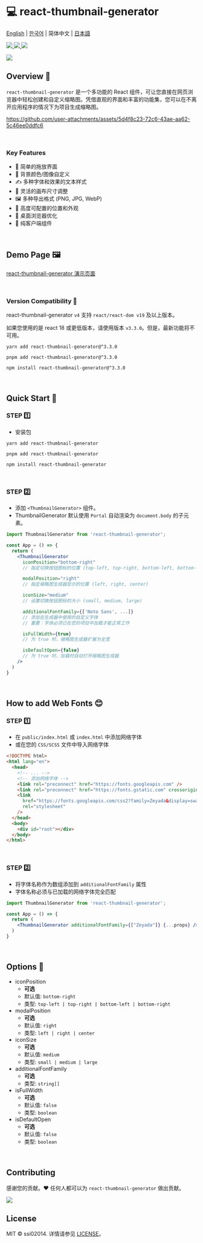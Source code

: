 # 💻 react-thumbnail-generator
[English](README.md) | [한국어](README-ko_kr.md) | 简体中文 | [日本語](README-ja_jp.md)

<a href="https://www.npmjs.com/package/react-thumbnail-generator" target="_blank">
  <img src="https://img.shields.io/npm/v/react-thumbnail-generator.svg">
</a>
<a href="https://www.npmjs.com/package/react-thumbnail-generator" target="_blank">
  <img src="https://img.shields.io/npm/dt/react-thumbnail-generator.svg">
</a>
<a href="https://bundlephobia.com/package/react-thumbnail-generator" target="_blank">
  <img src="https://img.shields.io/bundlephobia/minzip/react-thumbnail-generator/latest?style=flat-square">
</a>


<p>
  <a href="https://www.npmjs.com/package/react-thumbnail-generator" target="_blank">
    <img src="https://user-images.githubusercontent.com/64779472/219855230-d6515d16-334c-432a-8d20-fa171e17c231.png" />
  </a>
</p>

## Overview 🎨
`react-thumbnail-generator` 是一个多功能的 React 组件，可让您直接在网页浏览器中轻松创建和自定义缩略图。凭借直观的界面和丰富的功能集，您可以在不离开应用程序的情况下为项目生成缩略图。

https://github.com/user-attachments/assets/5d4f8c23-72c6-43ae-aa62-5c46ee0ddfc6

<br />

### Key Features
- 🎯 简单的拖放界面
- 🎨 背景颜色/图像自定义
- ✍️ 多种字体和效果的文本样式
- 📏 灵活的画布尺寸调整
- 🖼️ 多种导出格式 (PNG, JPG, WebP)
- 🔧 高度可配置的位置和外观
- 📱 桌面浏览器优化
- 📱 纯客户端组件

<br />

## Demo Page 🖼️
[react-thumbnail-generator 演示页面](https://ssi02014.github.io/react-thumbnail-generator/?path=/story/components-thumbnailgenerator--default)

<br />

### Version Compatibility 🔄
react-thumbnail-generator `v4` 支持 `react/react-dom v19` 及以上版本。

如果您使用的是 react 18 或更低版本，请使用版本 `v3.3.0`。但是，最新功能将不可用。

```shell
yarn add react-thumbnail-generator@^3.3.0
```
```shell
pnpm add react-thumbnail-generator@^3.3.0
```
```shell
npm install react-thumbnail-generator@^3.3.0
```

<br />

## Quick Start 🚀
### STEP 1️⃣
- 安装包
```shell
yarn add react-thumbnail-generator
```
```shell
pnpm add react-thumbnail-generator
```

```shell
npm install react-thumbnail-generator
```

<br />

### STEP 2️⃣
- 添加 `<ThumbnailGenerator>` 组件。
- ThumbnailGenerator 默认使用 `Portal` 自动渲染为 `document.body` 的子元素。

```jsx
import ThumbnailGenerator from 'react-thumbnail-generator';

const App = () => {
  return (
    <ThumbnailGenerator
      iconPosition="bottom-right"
      // 指定切换按钮图标的位置 (top-left, top-right, bottom-left, bottom-right)

      modalPosition="right"
      // 指定缩略图生成器显示的位置 (left, right, center)

      iconSize="medium" 
      // 设置切换按钮图标的大小 (small, medium, large)

      additionalFontFamily={['Noto Sans', ...]}
      // 添加在生成器中使用的自定义字体
      // 重要：字体必须已在您的项目中加载才能正常工作

      isFullWidth={true}
      // 为 true 时，缩略图生成器扩展为全宽

      isDefaultOpen={false}
      // 为 true 时，加载时自动打开缩略图生成器
    />
  )
}
```

<br />

## How to add Web Fonts 😊
### STEP 1️⃣
- 在 `public/index.html` 或 `index.html` 中添加网络字体
- 或在您的 `CSS/SCSS` 文件中导入网络字体

```html
<!DOCTYPE html>
<html lang="en">
  <head>
    <!-- ... -->
    <!-- 添加网络字体 -->
    <link rel="preconnect" href="https://fonts.googleapis.com" />
    <link rel="preconnect" href="https://fonts.gstatic.com" crossorigin />
    <link
      href="https://fonts.googleapis.com/css2?family=Zeyada&display=swap"
      rel="stylesheet"
    />
  </head>
  <body>
    <div id="root"></div>
  </body>
</html>
```

<br />

### STEP 2️⃣
- 将字体名称作为数组添加到 `additionalFontFamily` 属性
- 字体名称必须与已加载的网络字体完全匹配

```jsx
import ThumbnailGenerator from 'react-thumbnail-generator';

const App = () => {
  return (
    <ThumbnailGenerator additionalFontFamily={["Zeyada"]} {...props} />
  )
}
```

<br />

## Options 📄
- iconPosition
  - **可选**
  - 默认值: `bottom-right`
  - 类型: `top-left | top-right | bottom-left | bottom-right`
- modalPosition
  - **可选**
  - 默认值: `right`
  - 类型: `left | right | center`
- iconSize
  - **可选**
  - 默认值: `medium`
  - 类型: `small | medium | large`
- additionalFontFamily
  - **可选**
  - 类型: `string[]`
- isFullWidth
  - **可选**
  - 默认值: `false`
  - 类型: `boolean`
- isDefaultOpen
  - **可选**
  - 默认值: `false`
  - 类型: `boolean`

<br />

## Contributing

感谢您的贡献。❤️ 任何人都可以为 `react-thumbnail-generator` 做出贡献。

<a href="https://github.com/ssi02014/react-thumbnail-generator/graphs/contributors">
  <img src="https://contrib.rocks/image?repo=ssi02014/react-thumbnail-generator">
</a>

<br />

## License
MIT © ssi02014. 详情请参见 [LICENSE](./LICENSE)。
